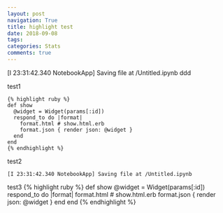 ```yaml
---
layout: post
navigation: True
title: highlight test
date: 2018-09-08
tags:
categories: Stats
comments: true
---
```




[I 23:31:42.340 NotebookApp] Saving file at /Untitled.ipynb
ddd

test1
```
{% highlight ruby %}
def show
  @widget = Widget(params[:id])
  respond_to do |format|
    format.html # show.html.erb
    format.json { render json: @widget }
  end
end
{% endhighlight %}
```

test2
~~~
[I 23:31:42.340 NotebookApp] Saving file at /Untitled.ipynb
~~~~


test3
{% highlight ruby %}
def show
  @widget = Widget(params[:id])
  respond_to do |format|
    format.html # show.html.erb
    format.json { render json: @widget }
  end
end
{% endhighlight %}
